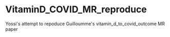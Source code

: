 # VitaminD_COVID_MR_reproduce
Yossi's attempt to repoduce Guilloumme's vitamin_d_to_covid_outcome MR paper
